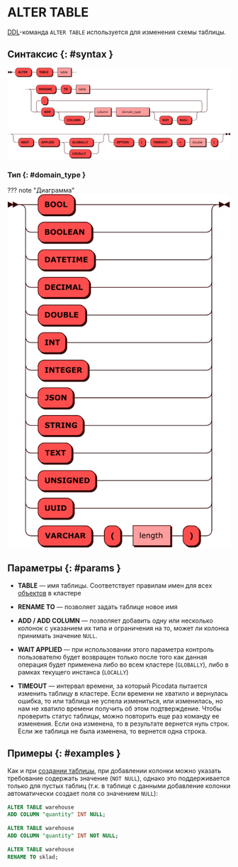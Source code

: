 # ALTER TABLE

[DDL](ddl.md)-команда `ALTER TABLE` используется для изменения схемы
таблицы.

## Синтаксис {: #syntax }

![Alter table](../../images/ebnf/alter_table.svg)

### Тип {: #domain_type }

??? note "Диаграмма"
    ![Type](../../images/ebnf/domain_type.svg)

## Параметры {: #params }

* **TABLE** — имя таблицы. Соответствует правилам имен для всех [объектов](object.md)
  в кластере

* **RENAME TO** — позволяет задать таблице новое имя

* **ADD / ADD COLUMN** — позволяет добавить одну или несколько колонок с
указанием их типа и ограничения на то, может ли колонка принимать
значение `NULL`. <!--Указание `IF NOT EXISTS` позволяет избежать ошибки в
случае, если хотя бы одна из добавляемых колонок уже есть в таблице-->
<!--
* **RENAME / RENAME COLUMN** — позволяет переименовать указанную колонку

* **DROP / DROP COLUMN** — позволяет удалить указанную колонку или несколько колонок

* **IF EXISTS** — позволяет избежать ошибки в случае, если хотя бы
  одной из удаляемых колонок нет в кластере

* **ALTER / ALTER COLUMN** — позволяет задать для одной или нескольких
  колонок тип данных, а также снять/установить признак `NOT NULL`
-->
* **WAIT APPLIED** — при использовании этого параметра контроль
  пользователю будет возвращен только после того как данная операция
  будет применена либо во всем кластере (`GLOBALLY`), либо в рамках
  текущего инстанса (`LOCALLY`)

* **TIMEOUT** — интервал времени, за который Picodata пытается изменить
  таблицу в кластере. Если времени не хватило и вернулась ошибка, то или
  таблица не успела измениться, или изменилась, но нам не хватило времени
  получить об этом подтверждение. Чтобы проверить статус таблицы, можно
  повторить еще раз команду ее изменения. Если она изменена, то в
  результате вернется нуль строк. Если же таблица не была изменена, то
  вернется одна строка.

## Примеры {: #examples }

Как и при [создании таблицы], при добавлении колонки можно указать
требование содержать значение (`NOT NULL`), однако это поддерживается
только для пустых таблиц (т.к. в таблице с данными добавление колонки
автоматически создает поля со значением `NULL`):

```sql title="Добавление колонки к таблице с данными"
ALTER TABLE warehouse
ADD COLUMN "quantity" INT NULL;
```

```sql title="Добавление колонки к пустой таблице"
ALTER TABLE warehouse
ADD COLUMN "quantity" INT NOT NULL;
```

```sql title="Переименование таблицы"
ALTER TABLE warehouse
RENAME TO sklad;
```

[создании таблицы]: create_table.md

